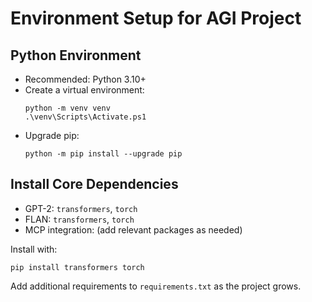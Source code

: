 # Environment Setup for AGI Project

## Python Environment
- Recommended: Python 3.10+
- Create a virtual environment:
  ```pwsh
  python -m venv venv
  .\venv\Scripts\Activate.ps1
  ```
- Upgrade pip:
  ```pwsh
  python -m pip install --upgrade pip
  ```

## Install Core Dependencies
- GPT-2: `transformers`, `torch`
- FLAN: `transformers`, `torch`
- MCP integration: (add relevant packages as needed)

Install with:
```pwsh
pip install transformers torch
```

Add additional requirements to `requirements.txt` as the project grows.

